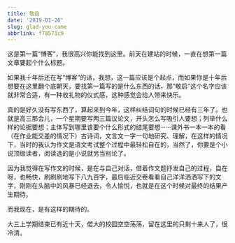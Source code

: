 ```yaml
---
title: 敬启
date: '2019-01-26'
slug: glad-you-came
abbrlink: f78571c9
---
```


这是第一篇“博客”，我很高兴你能找到这里。前天在建站的时候，一直在想第一篇文章要起个什么标题。

如果我十年后还在写“博客”的话，我想，这一篇应该是个起点，而如果你是十年后想要在这里翻个底朝天，要找第一篇写的是什么东西的话，那“敬启”这个名字应该就非常合适，有一种收礼物的仪式感，这种感觉会给人带来快乐。  
<!--more-->
真的是好久没有写东西了，算起来到今年，这样纠结词句的时候已经有三年了。也就是高三那会儿，一个星期要写两三篇议论文，开头怎么写吸引人要想；列举什么样的论据要想；主体写到哪里该要个什么形式的结尾要想······课外书一本一本的看（在作业能交差的情况下）古诗词，文言文一字一句地研究、理解，在这样的情况下，当时的我认为作文是语文考试整个过程中最轻松自在的，当然了，你要是个小说顶级读者，阅读选的是小说就另当别论了。

因为我觉得在写作文的时候，是在与自己对话，借着作文题抒发自己的过程，自在呀，也畅快，刷刷刷地写下八九百字，最后临近交卷看看自己洋洋洒洒写下的文字，刚刚在头脑中的风暴已经退去，令人愉悦，也就是在这个时候对最终的结果产生期待。  

而我现在，是有这样的期待的。

大三上学期结束已有近十天，偌大的校园空空荡荡，留在这里的只剩十来人了，很冷清。
